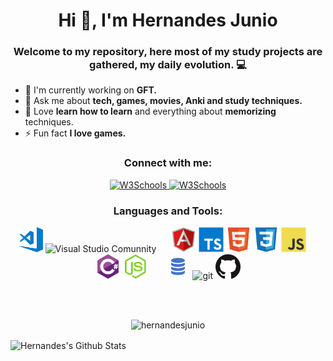 <h1 align="center">Hi 👋, I'm Hernandes Junio</h1>
<h3 align="center">Welcome to my repository, here most of my study projects are gathered, my daily evolution. 💻</h3>

- 🔭 I'm currently working on **GFT.**
- 💬 Ask me about **tech, games, movies, Anki and study techniques.**
- 🎴 Love **learn how to learn** and everything about **memorizing** techniques.
- ⚡ Fun fact **I love games.**
<h3 align="center">Connect with me:</h3>
<p align="center">
<a href="https://www.instagram.com/hernandesjunio/">
<img alt="W3Schools" src="https://cdn.jsdelivr.net/npm/simple-icons@v3/icons/instagram.svg" width="40" height="40">
</a>
<a href="https://www.linkedin.com/in/hernandesjunio/">
<img alt="W3Schools" src="https://cdn.jsdelivr.net/npm/simple-icons@v3/icons/linkedin.svg" border="0" width="40" height="40">
</a>
<!--<a href="https://www.youtube.com/channel/UCxZ1pK5ExBbS6VS0x5YMGfA?view_as=subscriber">
<img alt="W3Schools" src="https://cdn.jsdelivr.net/npm/simple-icons@v3/icons/youtube.svg" width="40" height="40">
</a>-->
</p>
<h3 align="center">Languages and Tools:</h3>
<p align="center">
<img  alt="Visual Studio Code" width="40" height="40" src="https://raw.githubusercontent.com/github/explore/80688e429a7d4ef2fca1e82350fe8e3517d3494d/topics/visual-studio-code/visual-studio-code.png" />
<img  alt="Visual Studio Comunnity" width="40" height="40" src="https://visualstudio.microsoft.com/wp-content/uploads/2019/06/BrandVisualStudioWin2019-3.svg" />&nbsp;&nbsp;&nbsp;&nbsp;&nbsp;
<img src="https://raw.githubusercontent.com/devicons/devicon/master/icons/angularjs/angularjs-original.svg" alt="Angular" width="40" height="40"/>
<img src="https://raw.githubusercontent.com/devicons/devicon/master/icons/typescript/typescript-original.svg" alt="typescript" width="40" height="40"/>
<img src="https://raw.githubusercontent.com/devicons/devicon/master/icons/html5/html5-original.svg" alt="html5" width="40" height="40"/> 
<img src="https://raw.githubusercontent.com/devicons/devicon/master/icons/css3/css3-original.svg" alt="css3" width="40" height="40"/> 
<img src="https://raw.githubusercontent.com/devicons/devicon/master/icons/javascript/javascript-original.svg" alt="javascript" width="40" height="40"/>&nbsp;&nbsp;&nbsp;&nbsp;&nbsp;

 <img src="https://raw.githubusercontent.com/devicons/devicon/master/icons/csharp/csharp-original.svg" alt="csharp" width="40" height="40"/>
 <img src="https://raw.githubusercontent.com/devicons/devicon/master/icons/nodejs/nodejs-original.svg" alt="nodejs" width="40" height="40"/> 
 &nbsp;&nbsp;&nbsp;&nbsp;&nbsp;

<img  alt="SQL" width="40" height="40" src="https://raw.githubusercontent.com/github/explore/80688e429a7d4ef2fca1e82350fe8e3517d3494d/topics/sql/sql.png" />
<img src="https://www.vectorlogo.zone/logos/git-scm/git-scm-icon.svg" alt="git" width="40" height="40"/>
<img  alt="GitHub" width="40" height="40" src="https://raw.githubusercontent.com/github/explore/78df643247d429f6cc873026c0622819ad797942/topics/github/github.png" />
<p align="center">
<br />
<br />
<p align="center"> <img src="https://komarev.com/ghpvc/?username=hernandesjunio" alt="hernandesjunio" /> </p>
<img align="center" alt="Hernandes's Github Stats" src="https://github-readme-stats.vercel.app/api?username=hernandesjunio&show_icons=true&hide_border=true" />
